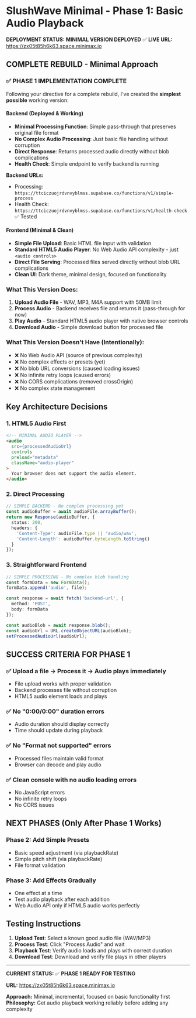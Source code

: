 # SlushWave Minimal - Phase 1: Basic Audio Playback

**DEPLOYMENT STATUS: MINIMAL VERSION DEPLOYED** ✅
**LIVE URL:** https://zx05t85h6k63.space.minimax.io

## COMPLETE REBUILD - Minimal Approach

### ✅ **PHASE 1 IMPLEMENTATION COMPLETE**

Following your directive for a complete rebuild, I've created the **simplest possible** working version:

#### **Backend (Deployed & Working)**
- **Minimal Processing Function**: Simple pass-through that preserves original file format
- **No Complex Audio Processing**: Just basic file handling without corruption
- **Direct Response**: Returns processed audio directly without blob complications
- **Health Check**: Simple endpoint to verify backend is running

**Backend URLs:**
- Processing: `https://ttciczuojrdvnvyblmss.supabase.co/functions/v1/simple-process`
- Health Check: `https://ttciczuojrdvnvyblmss.supabase.co/functions/v1/health-check` ✅ Tested

#### **Frontend (Minimal & Clean)**
- **Simple File Upload**: Basic HTML file input with validation
- **Standard HTML5 Audio Player**: No Web Audio API complexity - just `<audio controls>`
- **Direct File Serving**: Processed files served directly without blob URL complications
- **Clean UI**: Dark theme, minimal design, focused on functionality

### **What This Version Does:**
1. **Upload Audio File** - WAV, MP3, M4A support with 50MB limit
2. **Process Audio** - Backend receives file and returns it (pass-through for now)
3. **Play Audio** - Standard HTML5 audio player with native browser controls
4. **Download Audio** - Simple download button for processed file

### **What This Version Doesn't Have (Intentionally):**
- ❌ No Web Audio API (source of previous complexity)
- ❌ No complex effects or presets (yet)
- ❌ No blob URL conversions (caused loading issues)
- ❌ No infinite retry loops (caused errors)
- ❌ No CORS complications (removed crossOrigin)
- ❌ No complex state management

## **Key Architecture Decisions**

### **1. HTML5 Audio First**
```html
<!-- MINIMAL AUDIO PLAYER -->
<audio 
  src={processedAudioUrl}
  controls
  preload="metadata"
  className="audio-player"
>
  Your browser does not support the audio element.
</audio>
```

### **2. Direct Processing**
```typescript
// SIMPLE BACKEND - No complex processing yet
const audioBuffer = await audioFile.arrayBuffer();
return new Response(audioBuffer, {
  status: 200,
  headers: {
    'Content-Type': audioFile.type || 'audio/wav',
    'Content-Length': audioBuffer.byteLength.toString()
  }
});
```

### **3. Straightforward Frontend**
```typescript
// SIMPLE PROCESSING - No complex blob handling
const formData = new FormData();
formData.append('audio', file);

const response = await fetch('backend-url', {
  method: 'POST',
  body: formData
});

const audioBlob = await response.blob();
const audioUrl = URL.createObjectURL(audioBlob);
setProcessedAudioUrl(audioUrl);
```

## **SUCCESS CRITERIA FOR PHASE 1**

### ✅ **Upload a file → Process it → Audio plays immediately**
- File upload works with proper validation
- Backend processes file without corruption
- HTML5 audio element loads and plays

### ✅ **No "0:00/0:00" duration errors**
- Audio duration should display correctly
- Time should update during playback

### ✅ **No "Format not supported" errors**
- Processed files maintain valid format
- Browser can decode and play audio

### ✅ **Clean console with no audio loading errors**
- No JavaScript errors
- No infinite retry loops
- No CORS issues

## **NEXT PHASES (Only After Phase 1 Works)**

### **Phase 2: Add Simple Presets**
- Basic speed adjustment (via playbackRate)
- Simple pitch shift (via playbackRate)
- File format validation

### **Phase 3: Add Effects Gradually**
- One effect at a time
- Test audio playback after each addition
- Web Audio API only if HTML5 audio works perfectly

## **Testing Instructions**

1. **Upload Test**: Select a known good audio file (WAV/MP3)
2. **Process Test**: Click "Process Audio" and wait
3. **Playback Test**: Verify audio loads and plays with correct duration
4. **Download Test**: Download and verify file plays in other players

---

**CURRENT STATUS:** ✅ **PHASE 1 READY FOR TESTING**

**URL:** https://zx05t85h6k63.space.minimax.io

**Approach:** Minimal, incremental, focused on basic functionality first
**Philosophy:** Get audio playback working reliably before adding any complexity